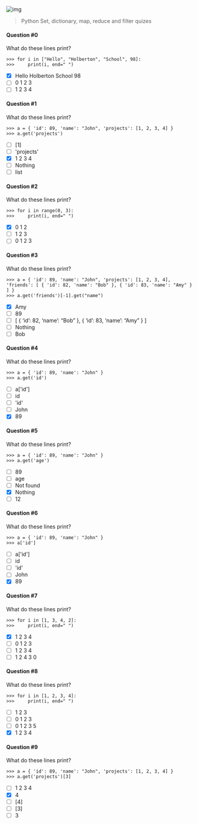 ![img](https://assets.imaginablefutures.com/media/images/ALX_Logo.max-200x150.png)

> Python Set, dictionary, map, reduce and filter quizes

#### Question #0

What do these lines print?

```
>>> for i in ["Hello", "Holberton", "School", 98]:
>>>     print(i, end=" ")
```

- [x] Hello Holberton School 98
- [ ] 0 1 2 3
- [ ] 1 2 3 4

#### Question #1

What do these lines print?

```
>>> a = { 'id': 89, 'name': "John", 'projects': [1, 2, 3, 4] }
>>> a.get('projects')
```

- [ ] [1]
- [ ] 'projects'
- [x] 1 2 3 4
- [ ] Nothing
- [ ] list

#### Question #2

What do these lines print?

```
>>> for i in range(0, 3):
>>>     print(i, end=" ")
```

- [x] 0 1 2
- [ ] 1 2 3
- [ ] 0 1 2 3

#### Question #3

What do these lines print?

```
>>> a = { 'id': 89, 'name': "John", 'projects': [1, 2, 3, 4], 'friends': [ { 'id': 82, 'name': "Bob" }, { 'id': 83, 'name': "Amy" } ] }
>>> a.get('friends')[-1].get("name")
```

- [x] Amy
- [ ] 89
- [ ] [ { ‘id’: 82, ‘name’: “Bob” }, { ‘id’: 83, ‘name’: “Amy” } ]
- [ ] Nothing
- [ ] Bob

#### Question #4

What do these lines print?

```
>>> a = { 'id': 89, 'name': "John" }
>>> a.get('id')
```

- [ ] a['id']
- [ ] id
- [ ] 'id'
- [ ] John
- [x] 89

#### Question #5

What do these lines print?

```
>>> a = { 'id': 89, 'name': "John" }
>>> a.get('age')
```

- [ ] 89
- [ ] age
- [ ] Not found
- [x] Nothing
- [ ] 12

#### Question #6

What do these lines print?

```
>>> a = { 'id': 89, 'name': "John" }
>>> a['id']
```

- [ ] a['id']
- [ ] id
- [ ] 'id'
- [ ] John
- [x] 89

#### Question #7

What do these lines print?

```
>>> for i in [1, 3, 4, 2]:
>>>     print(i, end=" ")
```

- [x] 1 2 3 4
- [ ] 0 1 2 3
- [ ] 1 2 3 4
- [ ] 1 2 4 3 0

#### Question #8

What do these lines print?

```
>>> for i in [1, 2, 3, 4]:
>>>     print(i, end=" ")
```

- [ ] 1 2 3
- [ ] 0 1 2 3
- [ ] 0 1 2 3 5
- [x] 1 2 3 4

#### Question #9

What do these lines print?

```
>>> a = { 'id': 89, 'name': "John", 'projects': [1, 2, 3, 4] }
>>> a.get('projects')[3]
```

- [ ] 1 2 3 4
- [x] 4
- [ ] [4]
- [ ] [3]
- [ ] 3
